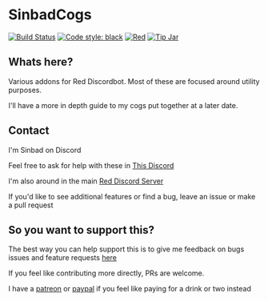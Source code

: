 # SinbadCogs
[![Build Status](https://travis-ci.org/mikeshardmind/SinbadCogs.svg?branch=v3)](https://travis-ci.org/mikeshardmind/SinbadCogs) 
[![Code style: black](https://img.shields.io/badge/code%20style-black-000000.svg)](https://github.com/ambv/black) 
[![Red](https://img.shields.io/badge/Red-DiscordBot-red.svg)](https://github.com/Cog-Creators/Red-DiscordBot/tree/V3/develop) 
[![Tip Jar](https://img.shields.io/badge/Paypal-Donate-blue.svg)](https://www.paypal.me/mikeshardmind)

## Whats here?

Various addons for Red Discordbot. Most of these are focused around utility purposes.

I'll have a more in depth guide to my cogs put together at a later date.

## Contact

I'm Sinbad on Discord

Feel free to ask for help with these in [This Discord](https://discord.gg/mb85deu)

I'm also around in the main [Red Discord Server](https://discord.gg/red)


If you'd like to see additional features or find a bug, leave an issue
or make a pull request

## So you want to support this?

The best way you can help support this is to give me feedback on bugs
issues and feature requests [here](https://github.com/mikeshardmind/SinbadCogs/issues)

If you feel like contributing more directly, PRs are welcome.

I have a [patreon](https://www.patreon.com/mikeshardmind) or [paypal](https://www.paypal.me/mikeshardmind)
if you feel like paying for a drink or two instead

